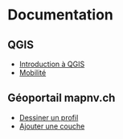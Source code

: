 # Documentation

## QGIS

* [Introduction à QGIS](qgis/intro.md)
* [Mobilité](qgis/mobilite.md)

## Géoportail mapnv.ch

* [Dessiner un profil](mapnv/profile.md)
* [Ajouter une couche](mapnv/addLayer.md)
